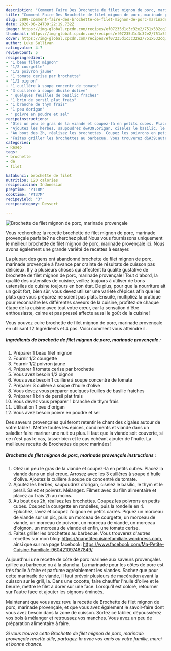 ```yaml
---
description: "Comment Faire Des Brochette de filet mignon de porc, marinade provençale"
title: "Comment Faire Des Brochette de filet mignon de porc, marinade provençale"
slug: 2099-comment-faire-des-brochette-de-filet-mignon-de-porc-marinade-provencale
date: 2020-06-24T09:22:19.732Z
image: https://img-global.cpcdn.com/recipes/ef07235d1c3c32e2/751x532cq70/brochette-de-filet-mignon-de-porc-marinade-provencale-photo-principale-de-la-recette.jpg
thumbnail: https://img-global.cpcdn.com/recipes/ef07235d1c3c32e2/751x532cq70/brochette-de-filet-mignon-de-porc-marinade-provencale-photo-principale-de-la-recette.jpg
cover: https://img-global.cpcdn.com/recipes/ef07235d1c3c32e2/751x532cq70/brochette-de-filet-mignon-de-porc-marinade-provencale-photo-principale-de-la-recette.jpg
author: Luke Sullivan
ratingvalue: 4.7
reviewcount: 5
recipeingredient:
- "1 beau filet mignon"
- "1/2 courgette"
- "1/2 poivron jaune"
- "1 tomate cerise par brochette"
- "1/2 oignon"
- "1 cuillère à soupe concentr de tomate"
- "3 cuillère à soupe dhuile dolive"
- " quelques feuilles de basilic fraches"
- "1 brin de persil plat frais"
- "1 branche de thym frais"
- "1 peu dorigan"
- " poivre en poudre et sel"
recipeinstructions:
- "Otez un peu le gras de la viande et coupez-là en petits cubes. Placez la viande dans un plat creux. Arrosez avec les 3 cuillères à soupe d&#39;huile d&#39;olive. Ajoutez la cuillère à soupe de concentré de tomate."
- "Ajoutez les herbes, saupoudrez d&#39;origan, ciselez le basilic, le thym et le persil. Salez et poivrez. Mélangez. Filmez avec du film alimentaire et placez au frais 2h au moins."
- "Au bout des 2h, réalisez les brochettes. Coupez les poivrons en petits cubes. Coupez la courgette en rondelles, puis la rondelle en 4. Epluchez, lavez et coupez l&#39;oignon en petits carrés. Piquez un morceau de viande sur un pic, puis un morceau de courgette, un morceau de viande, un morceau de poivron, un morceau de viande, un morceau d&#39;oignon, un morceau de viande et enfin, une tomate cerise."
- "Faites griller les brochettes au barbecue. Vous trouverez d&#39;autres recettes sur mon blog: https://mapetitecuisinefamiliale.wordpress.com, ainsi que sur ma page facebook: https://www.facebook.com/Ma-Petite-Cuisine-Familiale-960421097467849/"
categories:
- Resep
tags:
- brochette
- de
- filet

katakunci: brochette de filet 
nutrition: 120 calories
recipecuisine: Indonesian
preptime: "PT18M"
cooktime: "PT37M"
recipeyield: "3"
recipecategory: Dessert

---
```



![Brochette de filet mignon de porc, marinade provençale](https://img-global.cpcdn.com/recipes/ef07235d1c3c32e2/751x532cq70/brochette-de-filet-mignon-de-porc-marinade-provencale-photo-principale-de-la-recette.jpg)

Vous recherchez la recette brochette de filet mignon de porc, marinade provençale parfaite? ne cherchez plus! Nous vous fournissons uniquement le meilleur brochette de filet mignon de porc, marinade provençale ici. Nous avons également une grande variété de recettes à essayer.

La plupart des gens ont abandonné brochette de filet mignon de porc, marinade provençale à l'avance par crainte de résultats de cuisson pas délicieux. Il y a plusieurs choses qui affectent la qualité gustative de brochette de filet mignon de porc, marinade provençale! Tout d'abord, la qualité des ustensiles de cuisine, veillez toujours à utiliser de bons ustensiles de cuisine toujours en bon état. De plus, pour que la nourriture ait un goût fort, bien sûr, vous devez utiliser une variété d'épices afin que les plats que vous préparez ne soient pas plats. Ensuite, multipliez la pratique pour reconnaître les différentes saveurs de la cuisine, profitez de chaque étape de la cuisine avec tout votre cœur, car la sensation d'être enthousiaste, calme et pas pressé affecte aussi le goût de la cuisine!

<!--inarticleads1-->

Vous pouvez cuire brochette de filet mignon de porc, marinade provençale en utilisant 12 Ingrédients et 4 pas. Voici comment vous atteindre il.

##### Ingrédients de brochette de filet mignon de porc, marinade provençale :

1. Préparer 1 beau filet mignon
1. Fournir 1/2 courgette
1. Fournir 1/2 poivron jaune
1. Préparer 1 tomate cerise par brochette
1. Vous avez besoin 1/2 oignon
1. Vous avez besoin 1 cuillère à soupe concentré de tomate
1. Préparer 3 cuillère à soupe d&#39;huile d&#39;olive
1. Vous devez vous préparer  quelques feuilles de basilic fraîches
1. Préparer 1 brin de persil plat frais
1. Vous devez vous préparer 1 branche de thym frais
1. Utilisation 1 peu d&#39;origan
1. Vous avez besoin  poivre en poudre et sel


Des saveurs provençales qui feront retentir le chant des cigales autour de votre table !. Mettre toutes les épices, condiments et viande dans un saladier faire mariner une nuit ou plus. Il faut que la viande soit couverte, si ce n&#39;est pas le cas, tasser bien et le cas échéant ajouter de l&#39;huile. La meilleure recette de Brochettes de porc marinées! 

<!--inarticleads2-->

##### Brochette de filet mignon de porc, marinade provençale instructions :

1. Otez un peu le gras de la viande et coupez-là en petits cubes. Placez la viande dans un plat creux. Arrosez avec les 3 cuillères à soupe d&#39;huile d&#39;olive. Ajoutez la cuillère à soupe de concentré de tomate.
1. Ajoutez les herbes, saupoudrez d&#39;origan, ciselez le basilic, le thym et le persil. Salez et poivrez. Mélangez. Filmez avec du film alimentaire et placez au frais 2h au moins.
1. Au bout des 2h, réalisez les brochettes. Coupez les poivrons en petits cubes. Coupez la courgette en rondelles, puis la rondelle en 4. Epluchez, lavez et coupez l&#39;oignon en petits carrés. Piquez un morceau de viande sur un pic, puis un morceau de courgette, un morceau de viande, un morceau de poivron, un morceau de viande, un morceau d&#39;oignon, un morceau de viande et enfin, une tomate cerise.
1. Faites griller les brochettes au barbecue. Vous trouverez d&#39;autres recettes sur mon blog: https://mapetitecuisinefamiliale.wordpress.com, ainsi que sur ma page facebook: https://www.facebook.com/Ma-Petite-Cuisine-Familiale-960421097467849/


Aujourd&#39;hui une recette de côte de porc marinée aux saveurs provençales grillée au barbecue ou à la plancha. La marinade pour les côtes de porc est très facile à faire et parfume agréablement les viandes. Sachez que pour cette marinade de viande, il faut prévoir plusieurs de macération avant la cuisson sur le grill, la. Dans une cocotte, faire chauffer l&#39;huile d&#39;olive et le beurre, mettre le filet à dorer sur une face. Lorsqu&#39;il est coloré, retourner sur l&#39;autre face et ajouter les oignons émincés. 

<!--inarticleads1-->

<p>
Maintenant que vous avez revu la recette de Brochette de filet mignon de porc, marinade provençale, et que vous avez également le savoir-faire dont vous avez besoin dans la zone de cuisson. Sortez ce tablier, dépoussiérez vos bols à mélanger et retroussez vos manches. Vous avez un peu de préparation alimentaire à faire.
</p>

<p>
<i>Si vous trouvez cette Brochette de filet mignon de porc, marinade provençale recette utile, partagez-la avec vos amis ou votre famille, merci et bonne chance.</i>
</p>
